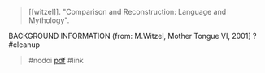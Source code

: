 > [[witzel]]. "Comparison and Reconstruction: Language and Mythology". 

BACKGROUND INFORMATION (from: M.Witzel, Mother Tongue VI, 2001] ? #cleanup 

> #nodoi 
> [pdf](a/witzel2001-comparison.pdf)
> #link 